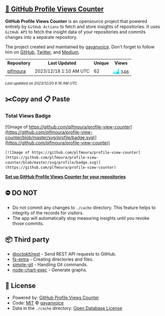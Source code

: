 ## [🚀 GitHub Profile Views Counter](https://github.com/gayanvoice/github-profile-views-counter)
**GitHub Profile Views Counter** is an opensource project that powered entirely by  `GitHub Actions` to fetch and store insights of repositories.
It uses `GitHub API` to fetch the insight data of your repositories and commits changes into a separate repository.

The project created and maintained by [gayanvoice](https://github.com/gayanvoice). Don't forget to follow him on [GitHub](https://github.com/gayanvoice), [Twitter](https://twitter.com/gayanvoice), and [Medium](https://gayanvoice.medium.com/).

<table>
	<tr>
		<th>
			Repository
		</th>
		<th>
			Last Updated
		</th>
		<th>
			Unique
		</th>
		<th>
			Views
		</th>
	</tr>
	<tr>
		<td>
			<a href="https://github.com/plfmoura/profile-view-counter/tree/master/readme/549556192/year.md">
				plfmoura
			</a>
		</td>
		<td>
			2023/12/18 1:10 AM UTC
		</td>
		<td>
			62
		</td>
		<td>
			<img alt="Response time graph" src="https://github.com/plfmoura/profile-view-counter/raw/master/graph/549556192/small/year.png" height="20"> 346
		</td>
	</tr>
</table>

<small><i>Last updated on 2023/12/20 6:16 AM UTC</i></small>

## ✂️Copy and 📋 Paste
### Total Views Badge
[![Image of https://github.com/plfmoura/profile-view-counter](https://github.com/plfmoura/profile-view-counter/blob/master/svg/profile/badge.svg)](https://github.com/plfmoura/profile-view-counter)

```readme
[![Image of https://github.com/plfmoura/profile-view-counter](https://github.com/plfmoura/profile-view-counter/blob/master/svg/profile/badge.svg)](https://github.com/plfmoura/profile-view-counter)
```
[**Set up GitHub Profile Views Counter for your repositories**](https://github.com/gayanvoice/github-profile-views-counter)
## ⛔ DO NOT
- Do not commit any changes to `./cache` directory. This feature helps to integrity of the records for visitors.
- The app will automatically stop measuring insights until you revoke those commits.
## 📦 Third party

- [@octokit/rest](https://www.npmjs.com/package/@octokit/rest) - Send REST API requests to GitHub.
- [fs-extra](https://www.npmjs.com/package/fs-extra) - Creating directories and files.
- [simple-git](https://www.npmjs.com/package/simple-git) - Handling Git commands.
- [node-chart-exec](https://www.npmjs.com/package/node-chart-exec) - Generate graphs.
## 📄 License
- Powered by: [GitHub Profile Views Counter](https://github.com/gayanvoice/github-profile-views-counter)
- Code: [MIT](./LICENSE) © [gayanvoice](https://github.com/gayanvoice)
- Data in the `./cache` directory: [Open Database License](https://opendatacommons.org/licenses/odbl/1-0/)